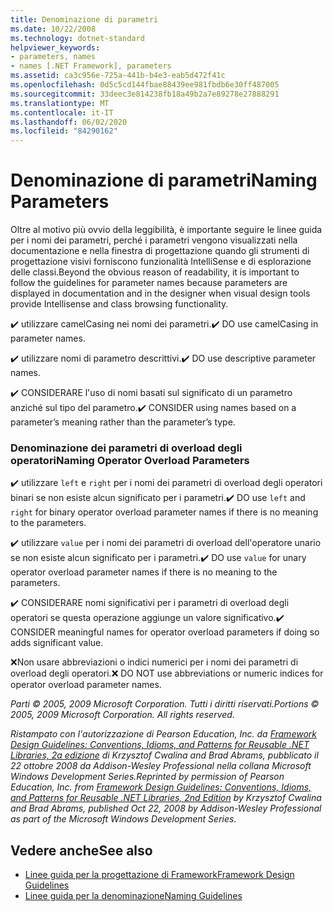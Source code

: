 ```yaml
---
title: Denominazione di parametri
ms.date: 10/22/2008
ms.technology: dotnet-standard
helpviewer_keywords:
- parameters, names
- names [.NET Framework], parameters
ms.assetid: ca3c956e-725a-441b-b4e3-eab5d472f41c
ms.openlocfilehash: 0d5c5cd144fbae88439ee981fbdb6e30ff487005
ms.sourcegitcommit: 33deec3e814238fb18a49b2a7e89278e27888291
ms.translationtype: MT
ms.contentlocale: it-IT
ms.lasthandoff: 06/02/2020
ms.locfileid: "84290162"
---
```

# <a name="naming-parameters"></a><span data-ttu-id="d4b6a-102">Denominazione di parametri</span><span class="sxs-lookup"><span data-stu-id="d4b6a-102">Naming Parameters</span></span>
<span data-ttu-id="d4b6a-103">Oltre al motivo più ovvio della leggibilità, è importante seguire le linee guida per i nomi dei parametri, perché i parametri vengono visualizzati nella documentazione e nella finestra di progettazione quando gli strumenti di progettazione visivi forniscono funzionalità IntelliSense e di esplorazione delle classi.</span><span class="sxs-lookup"><span data-stu-id="d4b6a-103">Beyond the obvious reason of readability, it is important to follow the guidelines for parameter names because parameters are displayed in documentation and in the designer when visual design tools provide Intellisense and class browsing functionality.</span></span>

 <span data-ttu-id="d4b6a-104">✔️ utilizzare camelCasing nei nomi dei parametri.</span><span class="sxs-lookup"><span data-stu-id="d4b6a-104">✔️ DO use camelCasing in parameter names.</span></span>

 <span data-ttu-id="d4b6a-105">✔️ utilizzare nomi di parametro descrittivi.</span><span class="sxs-lookup"><span data-stu-id="d4b6a-105">✔️ DO use descriptive parameter names.</span></span>

 <span data-ttu-id="d4b6a-106">✔️ CONSIDERARE l'uso di nomi basati sul significato di un parametro anziché sul tipo del parametro.</span><span class="sxs-lookup"><span data-stu-id="d4b6a-106">✔️ CONSIDER using names based on a parameter’s meaning rather than the parameter’s type.</span></span>

### <a name="naming-operator-overload-parameters"></a><span data-ttu-id="d4b6a-107">Denominazione dei parametri di overload degli operatori</span><span class="sxs-lookup"><span data-stu-id="d4b6a-107">Naming Operator Overload Parameters</span></span>
 <span data-ttu-id="d4b6a-108">✔️ utilizzare `left` e `right` per i nomi dei parametri di overload degli operatori binari se non esiste alcun significato per i parametri.</span><span class="sxs-lookup"><span data-stu-id="d4b6a-108">✔️ DO use `left` and `right` for binary operator overload parameter names if there is no meaning to the parameters.</span></span>

 <span data-ttu-id="d4b6a-109">✔️ utilizzare `value` per i nomi dei parametri di overload dell'operatore unario se non esiste alcun significato per i parametri.</span><span class="sxs-lookup"><span data-stu-id="d4b6a-109">✔️ DO use `value` for unary operator overload parameter names if there is no meaning to the parameters.</span></span>

 <span data-ttu-id="d4b6a-110">✔️ CONSIDERARE nomi significativi per i parametri di overload degli operatori se questa operazione aggiunge un valore significativo.</span><span class="sxs-lookup"><span data-stu-id="d4b6a-110">✔️ CONSIDER meaningful names for operator overload parameters if doing so adds significant value.</span></span>

 <span data-ttu-id="d4b6a-111">❌Non usare abbreviazioni o indici numerici per i nomi dei parametri di overload degli operatori.</span><span class="sxs-lookup"><span data-stu-id="d4b6a-111">❌ DO NOT use abbreviations or numeric indices for operator overload parameter names.</span></span>

 <span data-ttu-id="d4b6a-112">*Parti © 2005, 2009 Microsoft Corporation. Tutti i diritti riservati.*</span><span class="sxs-lookup"><span data-stu-id="d4b6a-112">*Portions © 2005, 2009 Microsoft Corporation. All rights reserved.*</span></span>

 <span data-ttu-id="d4b6a-113">*Ristampato con l'autorizzazione di Pearson Education, Inc. da [Framework Design Guidelines: Conventions, Idioms, and Patterns for Reusable .NET Libraries, 2a edizione](https://www.informit.com/store/framework-design-guidelines-conventions-idioms-and-9780321545619) di Krzysztof Cwalina and Brad Abrams, pubblicato il 22 ottobre 2008 da Addison-Wesley Professional nella collana Microsoft Windows Development Series.*</span><span class="sxs-lookup"><span data-stu-id="d4b6a-113">*Reprinted by permission of Pearson Education, Inc. from [Framework Design Guidelines: Conventions, Idioms, and Patterns for Reusable .NET Libraries, 2nd Edition](https://www.informit.com/store/framework-design-guidelines-conventions-idioms-and-9780321545619) by Krzysztof Cwalina and Brad Abrams, published Oct 22, 2008 by Addison-Wesley Professional as part of the Microsoft Windows Development Series.*</span></span>

## <a name="see-also"></a><span data-ttu-id="d4b6a-114">Vedere anche</span><span class="sxs-lookup"><span data-stu-id="d4b6a-114">See also</span></span>

- [<span data-ttu-id="d4b6a-115">Linee guida per la progettazione di Framework</span><span class="sxs-lookup"><span data-stu-id="d4b6a-115">Framework Design Guidelines</span></span>](index.md)
- [<span data-ttu-id="d4b6a-116">Linee guida per la denominazione</span><span class="sxs-lookup"><span data-stu-id="d4b6a-116">Naming Guidelines</span></span>](naming-guidelines.md)
